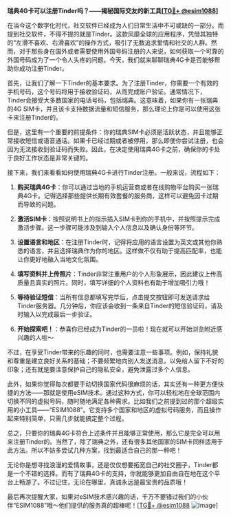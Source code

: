 **瑞典4G卡可以注册Tinder吗？——揭秘国际交友的新工具[[TG💪+ @esim1088](https://t.me/s/esim1088)]**

在当今这个数字化时代，社交软件已经成为人们日常生活中不可或缺的一部分。而提到社交软件，不得不提的就是Tinder。这款风靡全球的应用程序，凭借其独特的“左滑不喜欢、右滑喜欢”的操作方式，吸引了无数追求爱情和社交的人群。然而，对于那些身在国外或者需要使用外国号码注册的人来说，如何获取一个可靠的外国号码成为了一个令人头疼的问题。今天，我们就来聊聊瑞典4G卡是否能够帮助你成功注册Tinder。

首先，让我们了解一下Tinder的基本要求。为了注册Tinder，你需要一个有效的手机号码，这个号码将用于接收验证码，从而完成账户验证。通常情况下，Tinder会接受大多数国家的电话号码，包括瑞典。这意味着，如果你有一张瑞典的4G SIM卡，并且该卡支持数据流量和短信服务，那么理论上你是可以使用这张卡来注册Tinder的。

但是，这里有一个重要的前提条件：你的瑞典SIM卡必须是活跃状态，并且能够正常接收短信或语音通话。如果卡已经过期或者被停用，那么即使你尝试注册，也会因为无法接收到验证码而失败。因此，在决定使用瑞典4G卡之前，确保你的卡处于良好工作状态是非常关键的。

接下来，我们来看看如何使用瑞典4G卡进行Tinder注册。一般来说，流程如下：

1. **购买瑞典4G卡**：你可以通过当地的手机运营商或者在线购物平台购买一张瑞典4G卡。记得选择那些提供长期有效套餐的服务商，这样可以避免因卡过期而导致的问题。
   
2. **激活SIM卡**：按照说明书上的指示插入SIM卡到你的手机中，并按照提示完成激活步骤。这一步骤可能涉及到输入个人信息以及确认身份等环节。

3. **设置语言和地区**：在注册Tinder时，记得将应用的语言设置为英文或其他你熟悉的语言，并且选择瑞典作为你的地区。这样做不仅有助于提高匹配率，也能让你更好地融入当地文化氛围。

4. **填写资料并上传照片**：Tinder非常注重用户的个人形象展示，因此建议上传高质量且真实的照片。同时，填写详细的个人资料也有助于增加吸引力哦！

5. **等待验证短信**：当所有信息都填写完毕后，点击提交按钮即可发送请求给Tinder服务器。几分钟后，你应该会收到一条来自Tinder的短信验证码，请及时输入以完成最后一步验证。

6. **开始探索吧！**：恭喜你已经成为Tinder的一员啦！现在就可以开始浏览附近感兴趣的人啦～

不过，在享受Tinder带来的乐趣的同时，也需要注意一些事项。例如，保持礼貌和尊重是建立良好关系的基础；不要频繁地向别人发送消息，以免给人留下不好的印象；还有就是要注意保护自己的隐私安全，避免泄露过多个人信息。

此外，如果你觉得每次都要手动切换国家代码很麻烦的话，其实还有一种更方便快捷的方法——那就是使用eSIM技术。通过这种方式，你可以轻松地在全球范围内切换不同的虚拟号码，随时随地满足各种需求。比如我们之前提到过的那个超级实用的小工具——“ESIM1088”。它支持多个国家和地区的虚拟号码服务，而且操作起来特别简单，只需几步就能搞定整个过程。

总之，只要你的瑞典4G卡符合上述条件并且能够正常使用，那么它是完全可以用来注册Tinder的。当然了，除了瑞典之外，还有很多其他国家的SIM卡同样适用于此方法。所以不妨多尝试几种方案，找到最适合自己的那一种吧！

无论你是想寻找浪漫的爱情故事，还是仅仅想要拓宽自己的社交圈子，Tinder都是一个不错的选择。而有了瑞典4G卡的支持，你就能够更加自由自在地在这个平台上畅游了。不过记住，无论在哪里，真诚永远是最宝贵的品质哦！

最后再次提醒大家，如果对eSIM技术感兴趣的话，千万不要错过我们的小伙伴“ESIM1088”哦～他们提供的服务真的超棒呢！[[TG💪+ @esim1088](https://t.me/s/esim1088) ![Image](https://i.postimg.cc/4NQfJmqS/Snipaste-2025-05-13-00-14-12.png)]